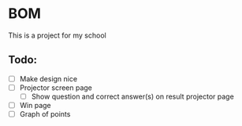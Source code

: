 # BOM

This is a project for my school

## Todo:

-   [ ] Make design nice
-   [ ] Projector screen page
    -   [ ] Show question and correct answer(s) on result projector page
-   [ ] Win page
-   [ ] Graph of points
